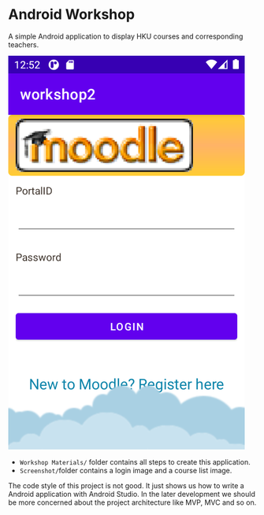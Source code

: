 # Android Workshop

A simple Android application to display HKU courses and corresponding teachers.

![Screenshot](Screenshot/login.png)

- `Workshop Materials/` folder contains all steps to create this application.
- `Screenshot/`folder contains a login image and a course list image.

The code style of this project is not good. It just shows us how to write a Android application with Android Studio. In the later development we should be more concerned about the project architecture like MVP, MVC and so on.

